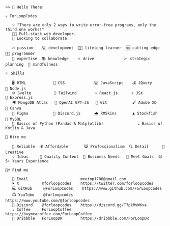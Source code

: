 ```

>> 👋 Hello There!

💀 ForLoopCodes

   💡 "There are only 2 ways to write error-free programs, only the third one works!"
   🧑‍💻 Full-stack web developer.
   👯 Looking to collaborate.

   🔥 passion    💻 development  🧑‍🎓 lifelong learner  🆕 cutting-edge        👨‍💻 programmer 
   🤹 expertise  📚 knowledge    🔥 drive             📈 strategic planning  🧠 mindfulness

✨ Skills

   🖥️ HTML            🎨 CSS             💻 JavaScript    💰 JQuery        🔵 Node.js      
   🌐 Svelte          🌊 Tailwind        ⚛️ React.js      ⚛️ JSX           🚀 Express.js   
   🌍 MongoDB Atlas   🤖 OpenAI GPT-JS   🌳 Git           🖌️ Adobe XD      🎨 Canva        
   📐 Figma           🤖 Discord.js      🌧️ RMSkins       ♟️ Stockfish     💾 MySQL        
   🐍 Basics of Python (Pandas & Matplotlib)               ☕ Basics of Kotlin & Java         

🎊 Hire me

   🤗 Reliable  💰 Affordable       😸 Professionalism  🔍 Detail      🎨 Creative
   💡 Ideas     📝 Quality Content  🙌 Business Needs   🎯 Meet Goals  😄 5+ Years Experience 

🙋‍♂️ Find me

   📧 Email                       meetnp1706@gmail.com
   ✖️ X          @forloopcodes    https://twitter.com/forloopcodes
   💻 GitHub     @ForLoopCodes    https://www.github.com/ForLoopCodes
   📺 YouTube    @forloopcodes    https://www.youtube.com/@forloopcodes
   🤖 Discord    @forloopcodes    https://discord.gg/T7pkMvWKva
   ☕ Coffee     ForLoopCoffee    https://buymeacoffee.com/ForLoopCoffee
   💼 Dribbble   ForLoopDR        https://dribbble.com/ForLoopDR
               
```
<!-- <a href="http://www.github.com/ForLoopCodes"><img src="https://github-readme-stats.vercel.app/api?username=ForLoopCodes&show_icons=true&hide=&count_private=true&title_color=FAFAD2&text_color=ffffff&icon_color=DAA520&bg_color=000000&hide_border=true&show_icons=true" alt="ForLoop's GitHub stats" width="32%" /></a><a href="http://www.github.com/ForLoopCodes"><img width="25%" src="https://github-readme-stats.vercel.app/api/top-langs?username=ForLoopCodes&show_icons=true&theme=dark&locale=en&layout=compact" alt="ForLoopCodes" /></a><a href="http://www.github.com/ForLoopCodes"><img width="35%" src="https://github-readme-streak-stats.herokuapp.com/?user=ForLoopCodes&stroke=ffffff&background=000000&ring=DAA520&fire=FAFAD2&currStreakNum=ffffff&currStreakLabel=DAA520&sideNums=ffffff&sideLabels=ffffff&dates=ffffff&hide_border=true" /></a>-->
